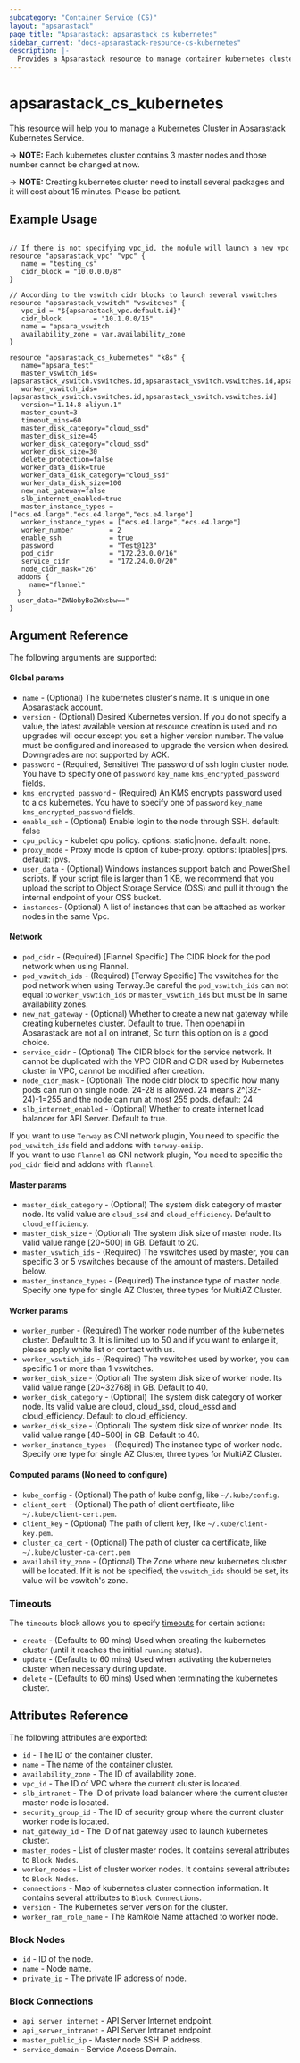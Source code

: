 ```yaml
---
subcategory: "Container Service (CS)"
layout: "apsarastack"
page_title: "Apsarastack: apsarastack_cs_kubernetes"
sidebar_current: "docs-apsarastack-resource-cs-kubernetes"
description: |-
  Provides a Apsarastack resource to manage container kubernetes cluster.
---
```


# apsarastack\_cs\_kubernetes

This resource will help you to manage a Kubernetes Cluster in Apsarastack Kubernetes Service. 

-> **NOTE:** Each kubernetes cluster contains 3 master nodes and those number cannot be changed at now.

-> **NOTE:** Creating kubernetes cluster need to install several packages and it will cost about 15 minutes. Please be patient.
## Example Usage
```$xslt

// If there is not specifying vpc_id, the module will launch a new vpc
resource "apsarastack_vpc" "vpc" {
   name = "testing_cs"
   cidr_block = "10.0.0.0/8"
}

// According to the vswitch cidr blocks to launch several vswitches
resource "apsarastack_vswitch" "vswitches" {
   vpc_id = "${apsarastack_vpc.default.id}"
   cidr_block        = "10.1.0.0/16"
   name = "apsara_vswitch
   availability_zone = var.availability_zone
}

resource "apsarastack_cs_kubernetes" "k8s" {
   name="apsara_test"
   master_vswitch_ids=[apsarastack_vswitch.vswitches.id,apsarastack_vswitch.vswitches.id,apsarastack_vswitch.vswitches.id]
   worker_vswitch_ids=[apsarastack_vswitch.vswitches.id,apsarastack_vswitch.vswitches.id]
   version="1.14.8-aliyun.1"
   master_count=3
   timeout_mins=60
   master_disk_category="cloud_ssd"
   master_disk_size=45
   worker_disk_category="cloud_ssd"
   worker_disk_size=30
   delete_protection=false
   worker_data_disk=true
   worker_data_disk_category="cloud_ssd"
   worker_data_disk_size=100
   new_nat_gateway=false
   slb_internet_enabled=true
   master_instance_types = ["ecs.e4.large","ecs.e4.large","ecs.e4.large"]
   worker_instance_types = ["ecs.e4.large","ecs.e4.large"]
   worker_number         = 2
   enable_ssh            = true
   password              = "Test@123"
   pod_cidr              = "172.23.0.0/16"
   service_cidr          = "172.24.0.0/20"
   node_cidr_mask="26"
  addons {
     name="flannel"
  }
  user_data="ZWNobyBoZWxsbw=="
}
```

## Argument Reference

The following arguments are supported:

#### Global params
* `name` - (Optional) The kubernetes cluster's name. It is unique in one Apsarastack account.
* `version` - (Optional) Desired Kubernetes version. If you do not specify a value, the latest available version at resource creation is used and no upgrades will occur except you set a higher version number. The value must be configured and increased to upgrade the version when desired. Downgrades are not supported by ACK.
* `password` - (Required, Sensitive) The password of ssh login cluster node. You have to specify one of `password` `key_name` `kms_encrypted_password` fields.
* `kms_encrypted_password` - (Required) An KMS encrypts password used to a cs kubernetes. You have to specify one of `password` `key_name` `kms_encrypted_password` fields.
* `enable_ssh` - (Optional) Enable login to the node through SSH. default: false 
* `cpu_policy` - kubelet cpu policy. options: static|none. default: none.
* `proxy_mode` - Proxy mode is option of kube-proxy. options: iptables|ipvs. default: ipvs.
* `user_data` - (Optional) Windows instances support batch and PowerShell scripts. If your script file is larger than 1 KB, we recommend that you upload the script to Object Storage Service (OSS) and pull it through the internal endpoint of your OSS bucket.
* `instances`- (Optional) A list of instances that can be attached as worker nodes in the same Vpc.

#### Network
* `pod_cidr` - (Required) [Flannel Specific] The CIDR block for the pod network when using Flannel. 
* `pod_vswitch_ids` - (Required) [Terway Specific] The vswitches for the pod network when using Terway.Be careful the `pod_vswitch_ids` can not equal to `worker_vswtich_ids` or `master_vswtich_ids` but must be in same availability zones.
* `new_nat_gateway` - (Optional) Whether to create a new nat gateway while creating kubernetes cluster. Default to true. Then openapi in Apsarastack are not all on intranet, So turn this option on is a good choice.
* `service_cidr` - (Optional) The CIDR block for the service network. It cannot be duplicated with the VPC CIDR and CIDR used by Kubernetes cluster in VPC, cannot be modified after creation.
* `node_cidr_mask` - (Optional) The node cidr block to specific how many pods can run on single node. 24-28 is allowed. 24 means 2^(32-24)-1=255 and the node can run at most 255 pods. default: 24
* `slb_internet_enabled` - (Optional) Whether to create internet load balancer for API Server. Default to true.

If you want to use `Terway` as CNI network plugin, You need to specific the `pod_vswitch_ids` field and addons with `terway-eniip`.    
If you want to use `Flannel` as CNI network plugin, You need to specific the `pod_cidr` field and addons with `flannel`.

#### Master params
* `master_disk_category` - (Optional) The system disk category of master node. Its valid value are `cloud_ssd` and `cloud_efficiency`. Default to `cloud_efficiency`.
* `master_disk_size` - (Optional) The system disk size of master node. Its valid value range [20~500] in GB. Default to 20.
* `master_vswtich_ids` - (Required) The vswitches used by master, you can specific 3 or 5 vswitches because of the amount of masters. Detailed below.
* `master_instance_types` - (Required) The instance type of master node. Specify one type for single AZ Cluster, three types for MultiAZ Cluster.

#### Worker params 
* `worker_number` - (Required) The worker node number of the kubernetes cluster. Default to 3. It is limited up to 50 and if you want to enlarge it, please apply white list or contact with us.
* `worker_vswtich_ids` - (Required) The vswitches used by worker, you can specific 1 or more than 1 vswitches.
* `worker_disk_size` - (Optional) The system disk size of worker node. Its valid value range [20~32768] in GB. Default to 40.
* `worker_disk_category` - (Optional) The system disk category of worker node. Its valid value are cloud, cloud_ssd, cloud_essd and cloud_efficiency. Default to cloud_efficiency.
* `worker_disk_size` - (Optional) The system disk size of worker node. Its valid value range [40~500] in GB. Default to 40.
* `worker_instance_types` - (Required) The instance type of worker node. Specify one type for single AZ Cluster, three types for MultiAZ Cluster.

#### Computed params (No need to configure) 
* `kube_config` - (Optional) The path of kube config, like `~/.kube/config`.
* `client_cert` - (Optional) The path of client certificate, like `~/.kube/client-cert.pem`.
* `client_key` - (Optional) The path of client key, like `~/.kube/client-key.pem`.
* `cluster_ca_cert` - (Optional) The path of cluster ca certificate, like `~/.kube/cluster-ca-cert.pem`
* `availability_zone` - (Optional) The Zone where new kubernetes cluster will be located. If it is not be specified, the `vswitch_ids` should be set, its value will be vswitch's zone.
  
### Timeouts
The `timeouts` block allows you to specify [timeouts](https://www.terraform.io/docs/configuration-0-11/resources.html#timeouts) for certain actions:

* `create` - (Defaults to 90 mins) Used when creating the kubernetes cluster (until it reaches the initial `running` status). 
* `update` - (Defaults to 60 mins) Used when activating the kubernetes cluster when necessary during update.
* `delete` - (Defaults to 60 mins) Used when terminating the kubernetes cluster. 

## Attributes Reference

The following attributes are exported:

* `id` - The ID of the container cluster.
* `name` - The name of the container cluster.
* `availability_zone` - The ID of availability zone.
* `vpc_id` - The ID of VPC where the current cluster is located.
* `slb_intranet` - The ID of private load balancer where the current cluster master node is located.
* `security_group_id` - The ID of security group where the current cluster worker node is located.
* `nat_gateway_id` - The ID of nat gateway used to launch kubernetes cluster.
* `master_nodes` - List of cluster master nodes. It contains several attributes to `Block Nodes`.
* `worker_nodes` - List of cluster worker nodes. It contains several attributes to `Block Nodes`.
* `connections` - Map of kubernetes cluster connection information. It contains several attributes to `Block Connections`.
* `version` - The Kubernetes server version for the cluster.
* `worker_ram_role_name` - The RamRole Name attached to worker node.

### Block Nodes
* `id` - ID of the node.
* `name` - Node name.
* `private_ip` - The private IP address of node.


### Block Connections
* `api_server_internet` - API Server Internet endpoint.
* `api_server_intranet` - API Server Intranet endpoint.
* `master_public_ip` - Master node SSH IP address.
* `service_domain` - Service Access Domain.

